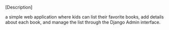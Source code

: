 [Description]

 a simple web application where kids can list their favorite books, add details about each book, and manage the list through the Django Admin interface. 
